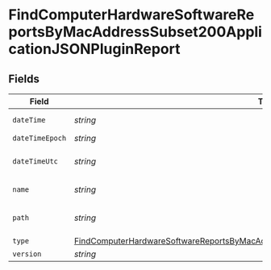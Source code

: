 # FindComputerHardwareSoftwareReportsByMacAddressSubset200ApplicationJSONPluginReport


## Fields

| Field                                                                                                                                                                                                         | Type                                                                                                                                                                                                          | Required                                                                                                                                                                                                      | Description                                                                                                                                                                                                   | Example                                                                                                                                                                                                       |
| ------------------------------------------------------------------------------------------------------------------------------------------------------------------------------------------------------------- | ------------------------------------------------------------------------------------------------------------------------------------------------------------------------------------------------------------- | ------------------------------------------------------------------------------------------------------------------------------------------------------------------------------------------------------------- | ------------------------------------------------------------------------------------------------------------------------------------------------------------------------------------------------------------- | ------------------------------------------------------------------------------------------------------------------------------------------------------------------------------------------------------------- |
| `dateTime`                                                                                                                                                                                                    | *string*                                                                                                                                                                                                      | :heavy_minus_sign:                                                                                                                                                                                            | N/A                                                                                                                                                                                                           | 2017-07-07 18:37:04                                                                                                                                                                                           |
| `dateTimeEpoch`                                                                                                                                                                                               | *string*                                                                                                                                                                                                      | :heavy_minus_sign:                                                                                                                                                                                            | N/A                                                                                                                                                                                                           | 1499470624555                                                                                                                                                                                                 |
| `dateTimeUtc`                                                                                                                                                                                                 | *string*                                                                                                                                                                                                      | :heavy_minus_sign:                                                                                                                                                                                            | N/A                                                                                                                                                                                                           | 2017-07-07T18:37:04.555-0500                                                                                                                                                                                  |
| `name`                                                                                                                                                                                                        | *string*                                                                                                                                                                                                      | :heavy_minus_sign:                                                                                                                                                                                            | N/A                                                                                                                                                                                                           | Quartz Composer.webplugin                                                                                                                                                                                     |
| `path`                                                                                                                                                                                                        | *string*                                                                                                                                                                                                      | :heavy_minus_sign:                                                                                                                                                                                            | N/A                                                                                                                                                                                                           | /Library/Internet Plug-Ins/Quartz Composer.webplugin                                                                                                                                                          |
| `type`                                                                                                                                                                                                        | [FindComputerHardwareSoftwareReportsByMacAddressSubset200ApplicationJSONPluginReportType](../../models/operations/findcomputerhardwaresoftwarereportsbymacaddresssubset200applicationjsonpluginreporttype.md) | :heavy_minus_sign:                                                                                                                                                                                            | N/A                                                                                                                                                                                                           |                                                                                                                                                                                                               |
| `version`                                                                                                                                                                                                     | *string*                                                                                                                                                                                                      | :heavy_minus_sign:                                                                                                                                                                                            | N/A                                                                                                                                                                                                           | 1.4                                                                                                                                                                                                           |